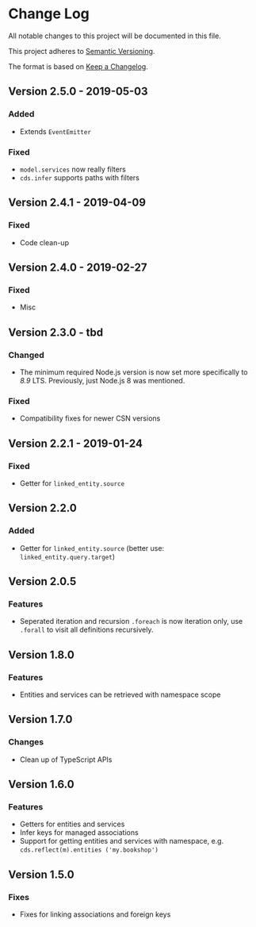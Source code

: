 # Change Log

All notable changes to this project will be documented in this file.

This project adheres to [Semantic Versioning](http://semver.org/).

The format is based on [Keep a Changelog](http://keepachangelog.com/).

## Version 2.5.0 - 2019-05-03

### Added
- Extends `EventEmitter`

### Fixed
- `model.services` now really filters
- `cds.infer` supports paths with filters

## Version 2.4.1 - 2019-04-09

### Fixed
- Code clean-up

## Version 2.4.0 - 2019-02-27

### Fixed
- Misc

## Version 2.3.0 - tbd

### Changed
- The minimum required Node.js version is now set more specifically to _8.9_ LTS.  Previously, just Node.js 8 was mentioned.

### Fixed
- Compatibility fixes for newer CSN versions

## Version 2.2.1 - 2019-01-24

### Fixed

- Getter for `linked_entity.source`

## Version 2.2.0

### Added
- Getter for `linked_entity.source` (better use: `linked_entity.query.target`)

## Version 2.0.5
### Features
- Seperated iteration and recursion `.foreach` is now iteration only, use `.forall` to visit all definitions recursively.

## Version 1.8.0
### Features
- Entities and services can be retrieved with namespace scope

## Version 1.7.0
### Changes
- Clean up of TypeScript APIs

## Version 1.6.0
### Features
- Getters for entities and services
- Infer keys for managed associations
- Support for getting entities and services with namespace, e.g. `cds.reflect(m).entities ('my.bookshop')`

## Version 1.5.0
### Fixes
- Fixes for linking associations and foreign keys
